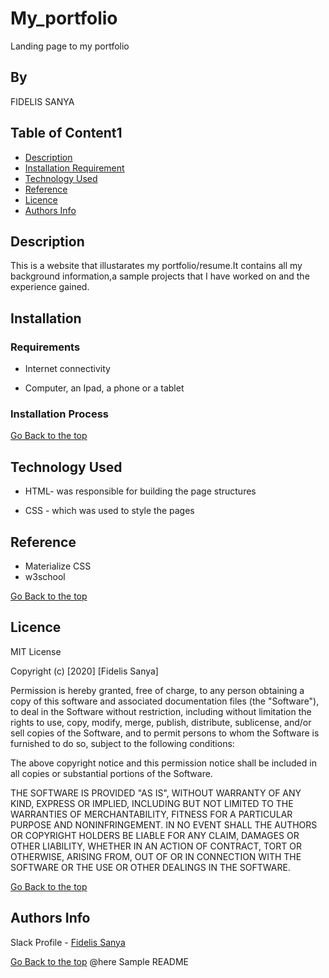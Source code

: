 # My_portfolio
Landing page to my portfolio
## By 
FIDELIS SANYA
 ## Table of Content1
 
 + [Description](#description)
 + [Installation Requirement](#Installation)
 + [Technology Used](#technology-used)
 + [Reference](#reference)
 + [Licence](#licence)
 + [Authors Info](#author-Info)
 
 ## Description
 <p>This is  a website that illustarates my portfolio/resume.It contains all my background information,a sample projects that I have worked on and the experience gained.</p>
 
 ## Installation
 
 ### Requirements
 *  Internet connectivity
 
 * Computer, an Ipad, a phone or a tablet
 
 ### Installation Process
 
 [Go Back to the top](#portfolio)
 ## Technology Used
 * HTML- was responsible for building the page structures
 
 * CSS - which was used to style the pages
 
 ## Reference
 * Materialize CSS
 * w3school
 
 [Go Back to the top](#portfolio)
 
 ## Licence
 
 MIT License
 
 Copyright (c) [2020] [Fidelis Sanya]
 
 Permission is hereby granted, free of charge, to any person obtaining a copy
 of this software and associated documentation files (the "Software"), to deal
 in the Software without restriction, including without limitation the rights
 to use, copy, modify, merge, publish, distribute, sublicense, and/or sell
 copies of the Software, and to permit persons to whom the Software is
 furnished to do so, subject to the following conditions:
 
 The above copyright notice and this permission notice shall be included in all
 copies or substantial portions of the Software.
 
 THE SOFTWARE IS PROVIDED "AS IS", WITHOUT WARRANTY OF ANY KIND, EXPRESS OR
 IMPLIED, INCLUDING BUT NOT LIMITED TO THE WARRANTIES OF MERCHANTABILITY,
 FITNESS FOR A PARTICULAR PURPOSE AND NONINFRINGEMENT. IN NO EVENT SHALL THE
 AUTHORS OR COPYRIGHT HOLDERS BE LIABLE FOR ANY CLAIM, DAMAGES OR OTHER
 LIABILITY, WHETHER IN AN ACTION OF CONTRACT, TORT OR OTHERWISE, ARISING FROM,
 OUT OF OR IN CONNECTION WITH THE SOFTWARE OR THE USE OR OTHER DEALINGS IN THE
 SOFTWARE.
 
 [Go Back to the top](#portfolio)
 
 ## Authors Info
 
 Slack Profile - [Fidelis Sanya](https://app.slack.com/client/T077KKCG6/GLRQR61NW/user_profile/UKXCHMCNP?cdn_fallback=1)
  
 [Go Back to the top](#portfolio)
@here Sample README
